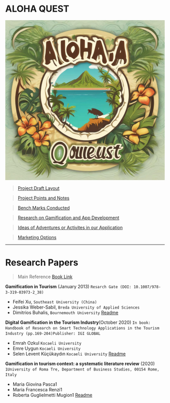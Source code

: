 # ALOHA QUEST

![Our Brand](./Images/Aloha%20Quest/Logo.jpeg)

> [Project Draft Layout](./Project%20Notes/ProjectWireFrame.md)

> [Project Points and Notes](./International%20Master%20in%20Tourism%20and%20Hospitality%20Management/0_0_Capston%20Project%20Points.md)

> [Bench Marks Conducted](./Benchmark/0_Benchmark%20Metrics.md)

> [Research on Gamification and App Development](./Development%20Plan/0_0_App%20Development%20Plan.md)

> [Ideas of Adventures or Activites in our Application](./Adventures/Our%20Adventures.md)

> [Marketing Options](./Marketing%20Plan/Marketing%20Stretagies.md)

---

# Research Papers

> Main Reference
> [Book Link](https://www.channelviewpublications.com/page/detail/?k=9781845418229)

**Gamification in Tourism** (January 2013)
`Resarch Gate (DOI: 10.1007/978-3-319-03973-2_38)`

- Feifei Xu, `Southeast University (China)`
- Jessika Weber-Sabil, `Breda University of Applied Sciences`
- Dimitrios Buhalis, `Bournemouth University`
  [Readme](./Publications/XU_WEBER_BUHALIS_2013_Gamificationintourism.pdf)

**Digital Gamification in the Tourism Industry**(October 2020)
`In book: Handbook of Research on Smart Technology Applications in the Tourism Industry (pp.169-204)Publisher: IGI GLOBAL`

- Emrah Ozkul `Kocaeli University`
- Emre Uygun `Kocaeli University`
- Selen Levent Küçükaydın `Kocaeli University`
  [Readme](./Publications/Digital-Gamification-in-the-Tourism-Industry.pdf)

**Gamification in tourism context: a systematic literature review** (2020)
`1University of Roma Tre, Department of Business Studies, 00154 Rome, Italy`

- Maria Giovina Pasca1
- Maria Francesca Renzi1
- Roberta Guglielmetti Mugion1
  [Readme](./Publications/Gamification%20in%20tourism%20context.pdf)

